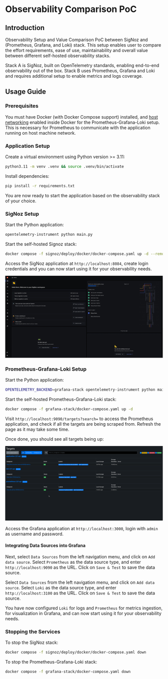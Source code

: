 # Observability Comparison PoC

## Introduction

Observability Setup and Value Comparison PoC between SigNoz and (Prometheus, Grafana, and Loki) stack. This setup enables user to compare the effort requirements, ease of use, maintainability and overall value between different self-hosted observability stacks.

Stack A is SigNoz, built on OpenTelemetry standards, enabling end-to-end observability out of the box.
Stack B uses Prometheus, Grafana and Loki and requires additional setup to enable metrics and logs coverage.

## Usage Guide

### Prerequisites

You must have Docker (with Docker Compose support) installed, and [host networking]((https://docs.docker.com/desktop/features/networking/#i-want-to-connect-from-a-container-to-a-service-on-the-host)) enabled inside Docker for the Prometheus-Grafana-Loki setup. This is necessary for Prometheus to communicate with the application running on host machine network.

### Application Setup

Create a virtual environment using Python version >= 3.11:

```bash
python3.11 -m venv .venv && source .venv/bin/activate
```

Install dependencies:

```bash
pip install -r requirements.txt
```

You are now ready to start the application based on the observability stack of your choice.

### SigNoz Setup

Start the Python application:

```bash
opentelemetry-instrument python main.py
```

Start the self-hosted Signoz stack:

```bash
docker compose -f signoz/deploy/docker/docker-compose.yaml up -d --remove-orphans
```

Access the SigNoz application at `http://localhost:8084`, create login credentials and you can now start using it for your observability needs.

![SigNoz Onboarding View](img/signoz_onboarding.png)

### Prometheus-Grafana-Loki Setup

Start the Python application:

```bash
OPENTELEMETRY_BACKEND=grafana-stack opentelemetry-instrument python main.py
```

Start the self-hosted Prometheus-Grafana-Loki stack:

```bash
docker compose -f grafana-stack/docker-compose.yaml up -d
```

Visit `http://localhost:9090/targets?search=` to access the Prometheus application, and check if all the targets are being scraped from. Refresh the page as it may take some time.

Once done, you should see all targets being up:

![Prometheus Targets Page](img/prometheus_targets.png)

Access the Grafana application at `http://localhost:3000`, login with `admin` as username and password.

#### Integrating Data Sources into Grafana

Next, select `Data Sources` from the left navigation menu, and click on `Add data source`.
Select `Prometheus` as the data source type, and enter `http://localhost:9090` as the URL.
Click on `Save & Test` to save the data source.

Select `Data Sources` from the left navigation menu, and click on `Add data source`.
Select `Loki` as the data source type, and enter `http://localhost:3100` as the URL.
Click on `Save & Test` to save the data source.

You have now configured `Loki` for logs and `Prometheus` for metrics ingestion, for visualization in Grafana, and can now start using it for your observability needs.

### Stopping the Services

To stop the SigNoz stack:
```bash
docker compose -f signoz/deploy/docker/docker-compose.yaml down
```

To stop the Prometheus-Grafana-Loki stack:
```bash
docker compose -f grafana-stack/docker-compose.yaml down
```
